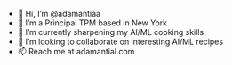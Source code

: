 - 👋 Hi, I’m @adamantiaa
- 👀 I’m a Principal TPM based in New York   
- 🌱 I’m currently sharpening my AI/ML cooking skills
- 💞️ I’m looking to collaborate on interesting AI/ML recipes  
- 📫 Reach me at adamantial.com 

<!---
adamantiaa/adamantiaa is a ✨ special ✨ repository because its `README.md` (this file) appears on your GitHub profile.
You can click the Preview link to take a look at your changes.
--->
